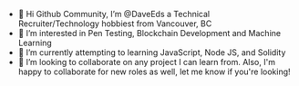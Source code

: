 - 👋 Hi Github Community, I’m @DaveEds a Technical Recruiter/Technology hobbiest from Vancouver, BC
- 👀 I’m interested in Pen Testing, Blockchain Development and Machine Learning
- 🌱 I’m currently attempting to learning JavaScript, Node JS, and Solidity
- 💞️ I’m looking to collaborate on any project I can learn from. Also, I'm happy to collaborate for new roles as well, let me know if you're looking!

<!---
DaveEds/DaveEds is a ✨ special ✨ repository because its `README.md` (this file) appears on your GitHub profile.
You can click the Preview link to take a look at your changes.
--->

